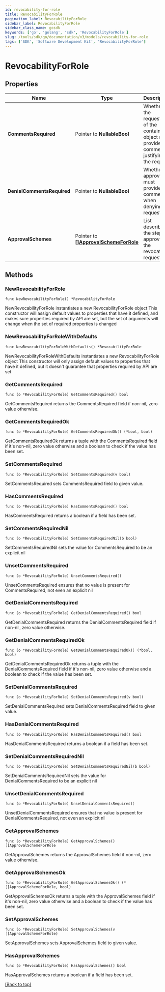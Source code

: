 ```yaml
---
id: revocability-for-role
title: RevocabilityForRole
pagination_label: RevocabilityForRole
sidebar_label: RevocabilityForRole
sidebar_class_name: gosdk
keywords: ['go', 'golang', 'sdk', 'RevocabilityForRole'] 
slug: /tools/sdk/go/documentation/v3/models/revocability-for-role
tags: ['SDK', 'Software Development Kit', 'RevocabilityForRole']
---
```


# RevocabilityForRole

## Properties

Name | Type | Description | Notes
------------ | ------------- | ------------- | -------------
**CommentsRequired** | Pointer to **NullableBool** | Whether the requester of the containing object must provide comments justifying the request | [optional] [default to false]
**DenialCommentsRequired** | Pointer to **NullableBool** | Whether an approver must provide comments when denying the request | [optional] [default to false]
**ApprovalSchemes** | Pointer to [**[]ApprovalSchemeForRole**](ApprovalSchemeForRole) | List describing the steps in approving the revocation request | [optional] 

## Methods

### NewRevocabilityForRole

`func NewRevocabilityForRole() *RevocabilityForRole`

NewRevocabilityForRole instantiates a new RevocabilityForRole object
This constructor will assign default values to properties that have it defined,
and makes sure properties required by API are set, but the set of arguments
will change when the set of required properties is changed

### NewRevocabilityForRoleWithDefaults

`func NewRevocabilityForRoleWithDefaults() *RevocabilityForRole`

NewRevocabilityForRoleWithDefaults instantiates a new RevocabilityForRole object
This constructor will only assign default values to properties that have it defined,
but it doesn't guarantee that properties required by API are set

### GetCommentsRequired

`func (o *RevocabilityForRole) GetCommentsRequired() bool`

GetCommentsRequired returns the CommentsRequired field if non-nil, zero value otherwise.

### GetCommentsRequiredOk

`func (o *RevocabilityForRole) GetCommentsRequiredOk() (*bool, bool)`

GetCommentsRequiredOk returns a tuple with the CommentsRequired field if it's non-nil, zero value otherwise
and a boolean to check if the value has been set.

### SetCommentsRequired

`func (o *RevocabilityForRole) SetCommentsRequired(v bool)`

SetCommentsRequired sets CommentsRequired field to given value.

### HasCommentsRequired

`func (o *RevocabilityForRole) HasCommentsRequired() bool`

HasCommentsRequired returns a boolean if a field has been set.

### SetCommentsRequiredNil

`func (o *RevocabilityForRole) SetCommentsRequiredNil(b bool)`

 SetCommentsRequiredNil sets the value for CommentsRequired to be an explicit nil

### UnsetCommentsRequired
`func (o *RevocabilityForRole) UnsetCommentsRequired()`

UnsetCommentsRequired ensures that no value is present for CommentsRequired, not even an explicit nil
### GetDenialCommentsRequired

`func (o *RevocabilityForRole) GetDenialCommentsRequired() bool`

GetDenialCommentsRequired returns the DenialCommentsRequired field if non-nil, zero value otherwise.

### GetDenialCommentsRequiredOk

`func (o *RevocabilityForRole) GetDenialCommentsRequiredOk() (*bool, bool)`

GetDenialCommentsRequiredOk returns a tuple with the DenialCommentsRequired field if it's non-nil, zero value otherwise
and a boolean to check if the value has been set.

### SetDenialCommentsRequired

`func (o *RevocabilityForRole) SetDenialCommentsRequired(v bool)`

SetDenialCommentsRequired sets DenialCommentsRequired field to given value.

### HasDenialCommentsRequired

`func (o *RevocabilityForRole) HasDenialCommentsRequired() bool`

HasDenialCommentsRequired returns a boolean if a field has been set.

### SetDenialCommentsRequiredNil

`func (o *RevocabilityForRole) SetDenialCommentsRequiredNil(b bool)`

 SetDenialCommentsRequiredNil sets the value for DenialCommentsRequired to be an explicit nil

### UnsetDenialCommentsRequired
`func (o *RevocabilityForRole) UnsetDenialCommentsRequired()`

UnsetDenialCommentsRequired ensures that no value is present for DenialCommentsRequired, not even an explicit nil
### GetApprovalSchemes

`func (o *RevocabilityForRole) GetApprovalSchemes() []ApprovalSchemeForRole`

GetApprovalSchemes returns the ApprovalSchemes field if non-nil, zero value otherwise.

### GetApprovalSchemesOk

`func (o *RevocabilityForRole) GetApprovalSchemesOk() (*[]ApprovalSchemeForRole, bool)`

GetApprovalSchemesOk returns a tuple with the ApprovalSchemes field if it's non-nil, zero value otherwise
and a boolean to check if the value has been set.

### SetApprovalSchemes

`func (o *RevocabilityForRole) SetApprovalSchemes(v []ApprovalSchemeForRole)`

SetApprovalSchemes sets ApprovalSchemes field to given value.

### HasApprovalSchemes

`func (o *RevocabilityForRole) HasApprovalSchemes() bool`

HasApprovalSchemes returns a boolean if a field has been set.


[[Back to top]](#) 


